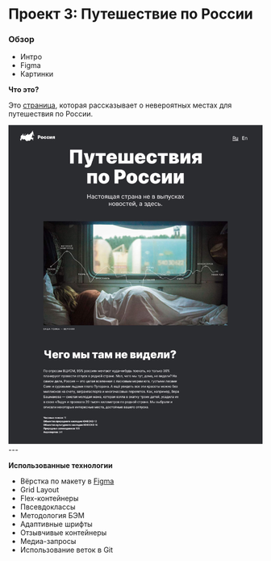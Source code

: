 # Проект 3: Путешествие по России

### Обзор
* Интро
* Figma
* Картинки

**Что это?**

Это [страница](https://danilshvalov.github.io/russian-travel/), которая рассказывает о невероятных местах для путешествия по России. 


<img src="./images/preview.jpg" alt="Превью страницы" width="570"/>
---

**Использованные технологии**

* Вёрстка по макету в [Figma](https://www.figma.com/file/OyRWEjU6wBwRe1hapzQoLx/Sprint-3%3A-Russia-%2F-desktop-%2B-mobile?node-id=28503%3A0)
* Grid Layout
* Flex-контейнеры
* Пвсевдоклассы
* Методология БЭМ
* Адаптивные шрифты
* Отзывчивые контейнеры
* Медиа-запросы
* Использование веток в Git

